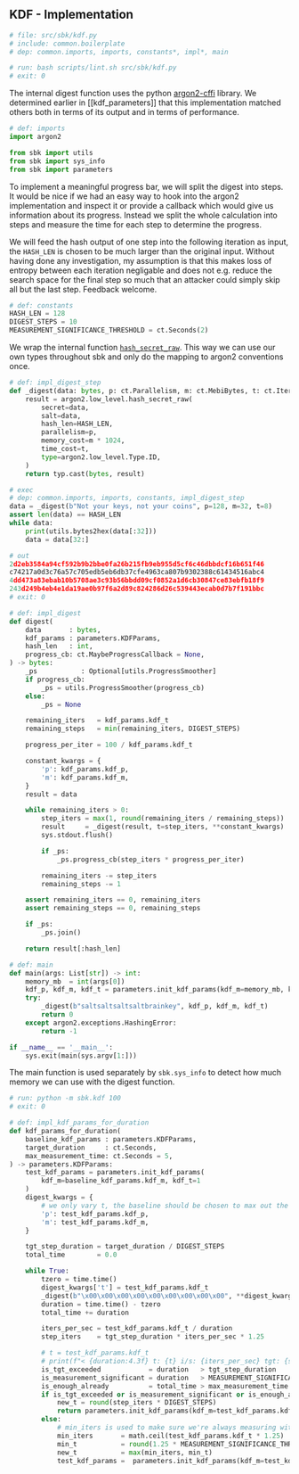 ## KDF - Implementation

```python
# file: src/sbk/kdf.py
# include: common.boilerplate
# dep: common.imports, imports, constants*, impl*, main
```

```bash
# run: bash scripts/lint.sh src/sbk/kdf.py
# exit: 0
```

The internal digest function uses the python
[argon2-cffi][href_rtd_argon2cffi] library. We determined earlier in
[[kdf_parameters]] that this implementation matched others both in
terms of its output and in terms of performance.

[href_rtd_argon2cffi]: https://argon2-cffi.readthedocs.io/en/stable/

```python
# def: imports
import argon2

from sbk import utils
from sbk import sys_info
from sbk import parameters
```

To implement a meaningful progress bar, we will split the digest into
steps. It would be nice if we had an easy way to hook into the argon2
implementation and inspect it or provide a callback which would give
us information about its progress. Instead we split the whole
calculation into steps and measure the time for each step to determine
the progress.

We will feed the hash output of one step into the following iteration
as input, the `HASH_LEN` is chosen to be much larger than the original
input. Without having done any investigation, my assumption is that
this makes loss of entropy between each iteration negligable and does
not e.g. reduce the search space for the final step so much that an
attacker could simply skip all but the last step. Feedback welcome.


```python
# def: constants
HASH_LEN = 128
DIGEST_STEPS = 10
MEASUREMENT_SIGNIFICANCE_THRESHOLD = ct.Seconds(2)
```

We wrap the internal function
[`hash_secret_raw`][href_rtd_argon2cffi_hash_secret_raw]. This way we
can use our own types throughout sbk and only do the mapping to argon2
conventions once.

[href_rtd_argon2cffi_hash_secret_raw]: https://argon2-cffi.readthedocs.io/en/stable/api.html#argon2.low_level.hash_secret_raw

```python
# def: impl_digest_step
def _digest(data: bytes, p: ct.Parallelism, m: ct.MebiBytes, t: ct.Iterations) -> bytes:
    result = argon2.low_level.hash_secret_raw(
        secret=data,
        salt=data,
        hash_len=HASH_LEN,
        parallelism=p,
        memory_cost=m * 1024,
        time_cost=t,
        type=argon2.low_level.Type.ID,
    )
    return typ.cast(bytes, result)
```

```python
# exec
# dep: common.imports, imports, constants, impl_digest_step
data = _digest(b"Not your keys, not your coins", p=128, m=32, t=8)
assert len(data) == HASH_LEN
while data:
    print(utils.bytes2hex(data[:32]))
    data = data[32:]
```

```python
# out
2d2eb3584a94cf592b9b2bbe0fa26b215fb9eb955d5cf6c46dbbdcf16b651f46
c74217a0d3c76a57c705edb5eb6db37cfe4963ca807b9302388c61434516abc4
4dd473a83ebab10b5708ae3c93b56bbdd09cf0852a1d6cb30847ce83ebfb18f9
243d249b4eb4e1da19ae0b97f6a2d89c824286d26c539443ecab0d7b7f191bbc
# exit: 0
```



```python
# def: impl_digest
def digest(
    data       : bytes,
    kdf_params : parameters.KDFParams,
    hash_len   : int,
    progress_cb: ct.MaybeProgressCallback = None,
) -> bytes:
    _ps           : Optional[utils.ProgressSmoother]
    if progress_cb:
        _ps = utils.ProgressSmoother(progress_cb)
    else:
        _ps = None

    remaining_iters   = kdf_params.kdf_t
    remaining_steps   = min(remaining_iters, DIGEST_STEPS)

    progress_per_iter = 100 / kdf_params.kdf_t

    constant_kwargs = {
        'p': kdf_params.kdf_p,
        'm': kdf_params.kdf_m,
    }
    result = data

    while remaining_iters > 0:
        step_iters = max(1, round(remaining_iters / remaining_steps))
        result     = _digest(result, t=step_iters, **constant_kwargs)
        sys.stdout.flush()

        if _ps:
            _ps.progress_cb(step_iters * progress_per_iter)

        remaining_iters -= step_iters
        remaining_steps -= 1

    assert remaining_iters == 0, remaining_iters
    assert remaining_steps == 0, remaining_steps

    if _ps:
        _ps.join()

    return result[:hash_len]
```

```python
# def: main
def main(args: List[str]) -> int:
    memory_mb  = int(args[0])
    kdf_p, kdf_m, kdf_t = parameters.init_kdf_params(kdf_m=memory_mb, kdf_t=1)
    try:
        _digest(b"saltsaltsaltsaltbrainkey", kdf_p, kdf_m, kdf_t)
        return 0
    except argon2.exceptions.HashingError:
        return -1

if __name__ == '__main__':
    sys.exit(main(sys.argv[1:]))
```

The main function is used separately by `sbk.sys_info` to detect how
much memory we can use with the digest function.

```bash
# run: python -m sbk.kdf 100
# exit: 0
```


```python
# def: impl_kdf_params_for_duration
def kdf_params_for_duration(
    baseline_kdf_params : parameters.KDFParams,
    target_duration     : ct.Seconds,
    max_measurement_time: ct.Seconds = 5,
) -> parameters.KDFParams:
    test_kdf_params = parameters.init_kdf_params(
        kdf_m=baseline_kdf_params.kdf_m, kdf_t=1
    )
    digest_kwargs = {
        # we only vary t, the baseline should be chosen to max out the others
        'p': test_kdf_params.kdf_p,
        'm': test_kdf_params.kdf_m,
    }

    tgt_step_duration = target_duration / DIGEST_STEPS
    total_time        = 0.0

    while True:
        tzero = time.time()
        digest_kwargs['t'] = test_kdf_params.kdf_t
        _digest(b"\x00\x00\x00\x00\x00\x00\x00\x00\x00", **digest_kwargs)
        duration = time.time() - tzero
        total_time += duration

        iters_per_sec = test_kdf_params.kdf_t / duration
        step_iters    = tgt_step_duration * iters_per_sec * 1.25

        # t = test_kdf_params.kdf_t
        # print(f"< {duration:4.3f} t: {t} i/s: {iters_per_sec} tgt: {step_iters}")
        is_tgt_exceeded            = duration   > tgt_step_duration
        is_measurement_significant = duration   > MEASUREMENT_SIGNIFICANCE_THRESHOLD
        is_enough_already          = total_time > max_measurement_time
        if is_tgt_exceeded or is_measurement_significant or is_enough_already:
            new_t = round(step_iters * DIGEST_STEPS)
            return parameters.init_kdf_params(kdf_m=test_kdf_params.kdf_m, kdf_t=new_t)
        else:
            # min_iters is used to make sure we're always measuring with a higher value for t
            min_iters       = math.ceil(test_kdf_params.kdf_t * 1.25)
            min_t           = round(1.25 * MEASUREMENT_SIGNIFICANCE_THRESHOLD * iters_per_sec)
            new_t           = max(min_iters, min_t)
            test_kdf_params =  parameters.init_kdf_params(kdf_m=test_kdf_params.kdf_m, kdf_t=new_t)
```

